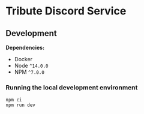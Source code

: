 # Tribute Discord Service

## Development

**Dependencies:**

- Docker
- Node `^14.0.0`
- NPM `^7.0.0`

### Running the local development environment

```
npm ci
npm run dev
```

